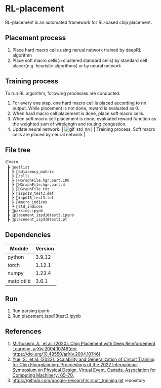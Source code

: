 # RL-placement
RL-placement is an automated framework for RL-based chip placement.


## Placement process
1. Place hard macro cells using nerual network trained by deepRL algorithm
2. Place soft macro cells(:=clustered standard cells) by standard cell placer(e.g. heuristic algorithms) or by neural network

## Training process
To run RL algorithm, following processes are conducted:
1. For every one step, one hard macro cell is placed according to nn output. While placement is not done, reward is evaluated as 0.
2. When hard macro cell placement is done, place soft macro cells.
3. When soft macro cell placement is done, evaluated reward function as the weighted sum of wirelength and routing congestion.
4. Update neural network.
| ![gif_std_nn](./src/placement_gif_std_nn.gif) |
| Training process. Soft macro cells are placed by neural network |


## File tree

```
📦main
 ┣ 📂netlist
 ┃ ┣ 📜adjacency_matrix
 ┃ ┣ 📜cells
 ┃ ┣ 📜HGraphFile.hgr.part.100
 ┃ ┣ 📜HGraphFile.hgr.part.4
 ┃ ┣ 📜HGraphFile.txt
 ┃ ┣ 📜ispd18_test3.def
 ┃ ┣ 📜ispd18_test3.lef
 ┃ ┣ 📜macro_indices
 ┃ ┗ 📜std_indices
 ┣ 📜parsing.ipynb
 ┣ 📜placement_ispd18test3.ipynb
 ┣ 📜placement_ispd18test3.pt
```

## Dependencies

| Module | Version |
| --- | --- |
| python | 3.9.12 |
| torch | 1.12.1 |
| numpy | 1.23.4 |
| matplotlib | 3.6.1 |

## Run

1. Run parsing.ipynb
2. Run placement_ispd18test3.ipynb

## References

1. [Mirhoseini, A., et al. (2020). Chip Placement with Deep Reinforcement Learning, arXiv:2004.10746(doi: https://doi.org/10.48550/arXiv.2004.10746)](https://arxiv.org/abs/2004.10746)
2. [Yue, S., et al. (2022). Scalability and Generalization of Circuit Training for Chip Floorplanning. Proceedings of the 2022 International Symposium on Physical Design. Virtual Event, Canada, Association for Computing Machinery: 65–70.](https://dl.acm.org/doi/abs/10.1145/3505170.3511478)
3. https://github.com/google-research/circuit_training.git repository
